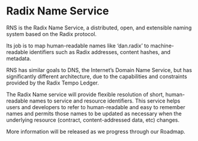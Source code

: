 # Radix Name Service

RNS is the Radix Name Service, a distributed, open, and extensible naming system based on the Radix protocol.

Its job is to map human-readable names like ‘dan.radix’ to machine-readable identifiers such as Radix addresses, content hashes, and metadata. 

RNS has similar goals to DNS, the Internet’s Domain Name Service, but has significantly different architecture, due to the capabilities and constraints provided by the Radix Tempo Ledger. 

The Radix Name service will provide flexible resolution of short, human-readable names to service and resource identifiers. This service helps users and developers to refer to human-readable and easy to remember names and permits those names to be updated as necessary when the underlying resource \(contract, content-addressed data, etc\) changes.

More information will be released as we progress through our Roadmap.





